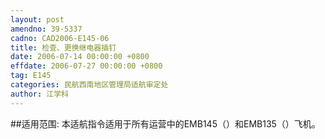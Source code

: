 ```yaml
---
layout: post
amendno: 39-5337
cadno: CAD2006-E145-06
title: 检查、更换继电器插钉
date: 2006-07-14 00:00:00 +0800
effdate: 2006-07-27 00:00:00 +0800
tag: E145
categories: 民航西南地区管理局适航审定处
author: 江学科
---
```


##适用范围:
本适航指令适用于所有运营中的EMB145（）和EMB135（）飞机。

